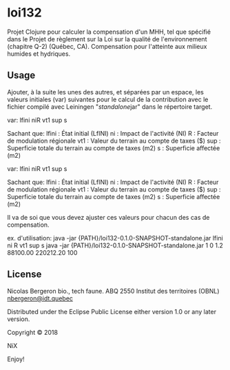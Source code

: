 # loi132
Projet Clojure pour calculer la compensation d'un MHH, tel que
spécifié dans le Projet de règlement sur la Loi sur la qualité de
l'environnement (chapitre Q-2) (Québec, CA).  Compensation pour
l'atteinte aux milieux humides et hydriques.

## Usage
Ajouter, à la suite les unes des autres, et séparées par un espace,
les valeurs initiales (var) suivantes pour le calcul de la
contribution avec le fichier compilé avec Leiningen "*standalone*jar"
dans le répertoire target.

var:
lfini niR vt1 sup s

Sachant que:
lfini : État initial (LfINI)
ni : Impact de l'activité (NI)
R : Facteur de modulation régionale
vt1 : Valeur du terrain au compte de taxes ($)
sup : Superficie totale du terrain au compte de taxes (m2)
s : Superficie affectée (m2)

var: lfini niR vt1 sup s

Sachant que:
lfini : État initial (LfINI)
ni : Impact de l'activité (NI)
R : Facteur de modulation régionale
vt1 : Valeur du terrain au compte de taxes ($)
sup : Superficie totale du terrain au compte de taxes (m2)
s : Superficie affectée (m2)

Il va de soi que vous devez ajuster ces valeurs pour chacun des cas de compensation.

ex. d'utilisation:
java -jar {PATH}/loi132-0.1.0-SNAPSHOT-standalone.jar lfini ni R vt1 sup s
java -jar {PATH}/loi132-0.1.0-SNAPSHOT-standalone.jar 1 0 1.2 88100.00 220212.20 100

## License
Nicolas Bergeron
bio., tech faune. ABQ 2550
Institut des territoires (OBNL)
nbergeron@idt.quebec

Distributed under the Eclipse Public License either version 1.0 or any
later version.

Copyright © 2018

NiX

Enjoy!
